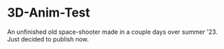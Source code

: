 # 3D-Anim-Test
An unfinished old space-shooter made in a couple days over summer '23. Just decided to publish now.
